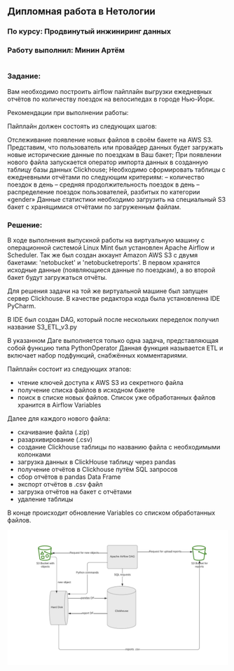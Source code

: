 ## Дипломная работа в Нетологии
### По курсу: Продвинутый инжиниринг данных
### Работу выполнил: Минин Артём
#
### Задание:

Вам необходимо построить airflow пайплайн выгрузки ежедневных отчётов по количеству поездок на велосипедах в городе Нью-Йорк.

Рекомендации при выполнении работы:

Пайплайн должен состоять из следующих шагов:

Отслеживание появление новых файлов в своём бакете на AWS S3. Представим, что пользователь или провайдер данных будет загружать новые исторические данные по поездкам в Ваш бакет;
При появлении нового файла запускается оператор импорта данных в созданную таблицу базы данных Clickhouse;
Необходимо сформировать таблицы с ежедневными отчётами по следующим критериям:
– количество поездок в день
– средняя продолжительность поездок в день
– распределение поездок пользователей, разбитых по категории «gender»
Данные статистики необходимо загрузить на специальный S3 бакет с хранящимися отчётами по загруженным файлам.

### Решение:
В ходе выполнения выпускной работы на виртуальную машину с операционной системой Linux Mint был установлен Apache Airflow и Scheduler.
Так же был создан аккаунт Amazon AWS S3 с двумя бакетами: 'netobucket' и 'netobucketreports'.
В первом хранятся исходные данные (появляющиеся данные по поездкам), а во второй бакет будут загружаться отчёты.

Для решения задачи на той же виртуальной машине был запущен сервер Clickhouse.
В качестве редактора кода была установленна IDE PyCharm.

В IDE был создан DAG, который после нескольких переделок получил название S3_ETL_v3.py

В указанном Даге выполняется только одна задача, представляющая собой функцию типа PythonOperator
Данная функция называется ETL и включает набор подфункций, снабжённых комментариями.

Пайплайн состоит из следующих этапов:
- чтение ключей доступа к AWS S3 из секретного файла
- получение списка файлов в исходном бакете
- поиск в списке новых файлов. Список уже обработанных файлов хранится в Airflow Variables

Далее для каждого нового файла:
- скачивание файла (.zip)
- разархивирование (.csv)
- создание Clickhouse таблицы по названию файла с необходимыми колонками
- загрузка данных в ClickHouse таблицу через pandas
- получение отчётов в Clickhouse путём SQL запросов
- сбор отчётов в pandas Data Frame
- экспорт отчётов в .csv файл
- загрузка отчётов на бакет с отчётами
- удаление таблицы

В конце происходит обновление Variables со списком обработанных файлов.

![My ETL scheme](https://github.com/softandiron/GraduationWork/blob/main/My%20ETL.jpeg)